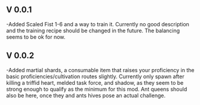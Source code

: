 ## V 0.0.1
-Added Scaled Fist 1-6 and a way to train it. Currently no good description and the training recipe should be changed in the future. The balancing seems to be ok for now.
## V 0.0.2
-Added martial shards, a consumable item that raises your proficiency in the basic proficiencies/cultivation routes slightly. Currently only spawn after killing a triffid heart, melded task force, and shadow, as they seem to be strong enough to qualify as the minimum for this mod. Ant queens should also be here, once they and ants hives pose an actual challenge.
